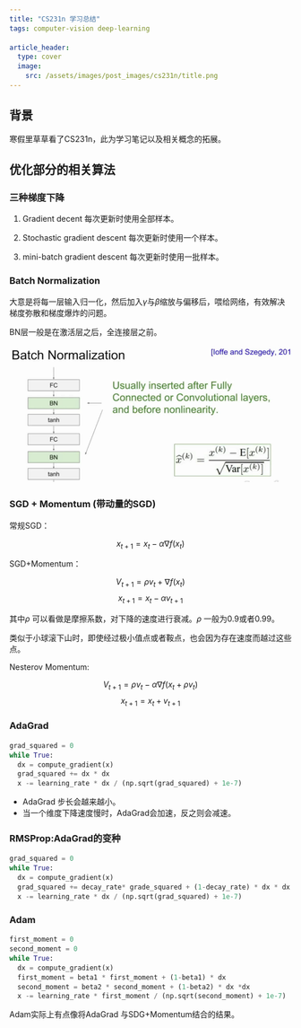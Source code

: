 ```yaml
---
title: "CS231n 学习总结"
tags: computer-vision deep-learning

article_header:
  type: cover
  image:
    src: /assets/images/post_images/cs231n/title.png
---
```


## 背景

寒假里草草看了CS231n，此为学习笔记以及相关概念的拓展。

<!--more-->
## 优化部分的相关算法

### 三种梯度下降

1. Gradient decent 
每次更新时使用全部样本。

2. Stochastic gradient descent 
每次更新时使用一个样本。

3. mini-batch gradient descent
每次更新时使用一批样本。

### Batch Normalization

大意是将每一层输入归一化，然后加入$\gamma$与$\beta$缩放与偏移后，喂给网络，有效解决梯度弥散和梯度爆炸的问题。

BN层一般是在激活层之后，全连接层之前。

![bn](/assets/images/post_images/cs231n/bn.png)

### SGD + Momentum (带动量的SGD)

常规SGD：

$$x_{t+1} = x_{t} - \alpha \nabla f(x_t)$$

SGD+Momentum：

$$ V_{t+1} = \rho v_t + \nabla f(x_t)$$
$$ x_{t+1} = x_t - \alpha v_{t+1} $$

其中$\rho$ 可以看做是摩擦系数，对下降的速度进行衰减。$\rho$ 一般为0.9或者0.99。

类似于小球滚下山时，即使经过极小值点或者鞍点，也会因为存在速度而越过这些点。

Nesterov Momentum:

$$ V_{t+1} = \rho v_t - \alpha \nabla f(x_t + \rho v_t) $$
$$ x_{t+1} = x_t + v_{t+1} $$

### AdaGrad

```python
grad_squared = 0
while True:
  dx = compute_gradient(x)
  grad_squared += dx * dx
  x -= learning_rate * dx / (np.sqrt(grad_squared) + 1e-7)
```

* AdaGrad 步长会越来越小。
* 当一个维度下降速度慢时，AdaGrad会加速，反之则会减速。

### RMSProp:AdaGrad的变种

```python
grad_squared = 0
while True:
  dx = compute_gradient(x)
  grad_squared += decay_rate* grade_squared + (1-decay_rate) * dx * dx
  x -= learning_rate * dx / (np.sqrt(grad_squared) + 1e-7)
```

### Adam 

``` python
first_moment = 0
second_moment = 0
while True:
  dx = compute_gradient(x)
  first_moment = beta1 * first_moment + (1-beta1) * dx
  second_moment = beta2 * second_moment + (1-beta2) * dx *dx
  x -= learning_rate * first_moment / (np.sqrt(second_moment) + 1e-7)
```

Adam实际上有点像将AdaGrad 与SDG+Momentum结合的结果。